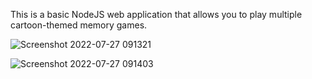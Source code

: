 This is a basic NodeJS web application that allows you to play multiple cartoon-themed memory games.

![Screenshot 2022-07-27 091321](https://user-images.githubusercontent.com/8063162/181284746-b037a04f-4b3a-4eb5-9a24-ec9393c1f772.png)


![Screenshot 2022-07-27 091403](https://user-images.githubusercontent.com/8063162/181284630-f0988cde-e345-4c24-b955-7cf30c563d4d.png)
